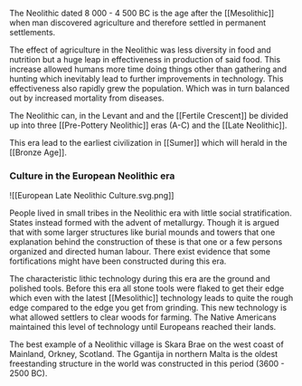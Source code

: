 The Neolithic dated 8 000 - 4 500 BC is the age after the [[Mesolithic]] when man discovered agriculture and therefore settled in permanent settlements.

The effect of agriculture in the Neolithic was less diversity in food and nutrition but a huge leap in effectiveness in production of said food. This increase allowed humans more time doing things other than gathering and hunting which inevitably lead to further improvements in technology. This effectiveness also rapidly grew the population. Which was in turn balanced out by increased mortality from diseases.

The Neolithic can, in the Levant and and the [[Fertile Crescent]] be divided up into three [[Pre-Pottery Neolithic]] eras (A-C) and the [[Late Neolithic]].

This era lead to the earliest civilization in [[Sumer]] which will herald in the [[Bronze Age]].

### Culture in the European Neolithic era
![[European Late Neolithic Culture.svg.png]]

People lived in small tribes in the Neolithic era with little social stratification. States instead formed with the advent of metallurgy. Though it is argued that with some larger structures like burial mounds and towers that one explanation behind the construction of these is that one or a few persons organized and directed human labour. There exist evidence that some fortifications might have been constructed during this era.

The characteristic lithic technology during this era are the ground and polished tools. Before this era all stone tools were flaked to get their edge which even with the latest [[Mesolithic]] technology leads to quite the rough edge compared to the edge you get from grinding. This new technology is what allowed settlers to clear woods for farming. The Native Americans maintained this level of technology until Europeans reached their lands.

The best example of a Neolithic village is Skara Brae on the west coast of Mainland, Orkney, Scotland. The Ggantija in northern Malta is the oldest freestanding structure in the world was constructed in this period (3600 - 2500 BC).